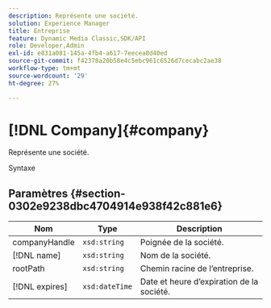 ```yaml
---
description: Représente une société.
solution: Experience Manager
title: Entreprise
feature: Dynamic Media Classic,SDK/API
role: Developer,Admin
exl-id: e831a081-145a-4fb4-a617-7eecea8d40ed
source-git-commit: f42378a20b58e4c5ebc961c6526d7cecabc2ae38
workflow-type: tm+mt
source-wordcount: '29'
ht-degree: 27%

---
```


# [!DNL Company]{#company}

Représente une société.

Syntaxe

## Paramètres {#section-0302e9238dbc4704914e938f42c881e6}

| Nom | Type | Description |
|---|---|---|
| companyHandle | `xsd:string` | Poignée de la société. |
| [!DNL name] | `xsd:string` | Nom de la société. |
| rootPath | `xsd:string` | Chemin racine de l’entreprise. |
| [!DNL expires] | `xsd:dateTime` | Date et heure d’expiration de la société. |
